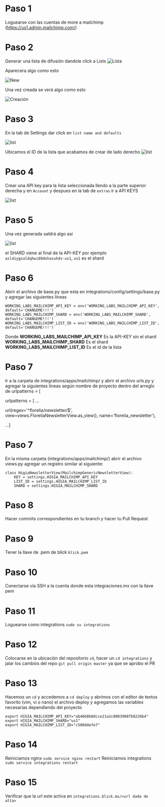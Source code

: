 # Paso 1
Loguearse con las cuentas de more a mailchimp (https://us1.admin.mailchimp.com/)

# Paso 2
Generar una lista de difusión dandole click a Lists
![Lista](http://www.clipular.com/c/5308738503442432.png?k=5ZepQeMbpyRGXTROaA_vRLagwCo)

Aparecera algo como esto

![New](http://www.clipular.com/c/5840796367716352.png?k=9Zi4CEqJRD83_Ryz4F_ZyjcBqC0)

Una vez creada se verá algo como esto

![Creación](http://www.clipular.com/c/6394703242330112.png?k=c_tIX7-7-8_tlfaRDld_63RfW28)

# Paso 3
En la tab de Settings dar click en `list name and defaults`

![list](http://www.clipular.com/c/4997629326131200.png?k=t5yfN_Uw8b99fsXMDQpbxuLVuS0)

Ubicamos el ID de la lista que acabamos de crear de lado derecho
![list](http://www.clipular.com/c/6620852086112256.png?k=-9BSA_a_HxTFP3iV7d3vC2rMVMQ)

# Paso 4
Crear una API key para la lista seleccionada llendo a la parte superior derecha y en `Account` y despues en la tab de `extras` ir a API KEYS

![list](http://www.clipular.com/c/5604048081518592.png?k=ruhyJadHEz05muLoIwdCLqI5SSg)

# Paso 5
Una vez generada saldrá algo así

![list](http://www.clipular.com/c/5811906807070720.png?k=65SRycSxJB-IWq1nn0cLj_a4nbk)

el SHARD viene al final de la API-KEY por ejemplo `asldiygsaldqhwi89dohasuhdv-us1`, `us1` es el shard

# Paso 6

Abrir el archivo de base.py que esta en integrations/config/settings/base.py y agregar las siguientes líneas

```
WORKING_LABS_MAILCHIMP_API_KEY = env('WORKING_LABS_MAILCHIMP_API_KEY', default='CHANGEME!!!')
WORKING_LABS_MAILCHIMP_SHARD = env('WORKING_LABS_MAILCHIMP_SHARD', default='CHANGEME!!!')
WORKING_LABS_MAILCHIMP_LIST_ID = env('WORKING_LABS_MAILCHIMP_LIST_ID', default='CHANGEME!!!')
```

Donde
**WORKING_LABS_MAILCHIMP_API_KEY** Es la API-KEY sin el shard
**WORKING_LABS_MAILCHIMP_SHARD** Es el shard
**WORKING_LABS_MAILCHIMP_LIST_ID** Es el id de la lista

# Paso 7
Ir a la carpeta de integrations/apps/mailchimp/ y abrir el archivo urls.py y agregar la siguientes líneas según nombre de proyecto dentro del arreglo de urlpatterns = [

urlpatterns = [
...


url(regex='^florelia/newsletter/$',
        view=views.FloreliaNewsletterView.as_view(),
        name='florelia_newsletter'),
        
        
...]

# Paso 7
En la misma carpeta (integrations/apps/mailchimp/) abrir el archivo views.py agregar un registro similar al siguiente:

```
class HigiaNewsletterView(MailchimpGenericNewsletterView):
    KEY = settings.HIGIA_MAILCHIMP_API_KEY
    LIST_ID = settings.HIGIA_MAILCHIMP_LIST_ID
    SHARD = settings.HIGIA_MAILCHIMP_SHARD
```

# Paso 8
Hacer commits correspondientes en tu branch y hacer tu Pull Request

# Paso 9
Tener la llave de .pem de blick `blick.pem`

# Paso 10
Conectarse vía SSH a la cuenta donde esta integraciones.mx con la llave pem

# Paso 11
Loguearse como integrations `sudo su integrations`

# Paso 12
Colocarse en la ubicación del repositorio `cd`, hacer un `cd integrations` y jalar los cambios del repo `git pull origin master` ya que se aprobo el PR

# Paso 13
Hacemos un `cd` y accedemos a `cd deploy` y abrimos con el editor de textos favorito (vim, vi o nano) el archivo deploy y agregamos las variables necesarias dependiendo del proyecto

```
export HIGIA_MAILCHIMP_API_KEY="ab46b8b8dcce21a2c8083908fb8226b4"
export HIGIA_MAILCHIMP_SHARD="us1"
export HIGIA_MAILCHIMP_LIST_ID="c500d4efe7"
```

# Paso 14
Reiniciamos nginx `sudo service nginx restart`
Reiniciamos integrations `sudo service integrations restart`

# Paso 15
Verificar que la url este activa en `integrations.blick.mx/<url dada de alta>`


